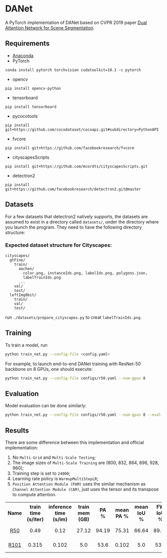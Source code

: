# DANet
A PyTorch implementation of DANet based on CVPR 2019 paper [Dual Attention Network for Scene Segmentation](https://arxiv.org/abs/1809.02983). 

## Requirements
- [Anaconda](https://www.anaconda.com/download/)
- PyTorch
```
conda install pytorch torchvision cudatoolkit=10.1 -c pytorch
```
- opencv
```
pip install opencv-python
```
- tensorboard
```
pip install tensorboard
```
- pycocotools
```
pip install git+https://github.com/cocodataset/cocoapi.git#subdirectory=PythonAPI
```
- fvcore
```
pip install git+https://github.com/facebookresearch/fvcore
```
- cityscapesScripts
```
pip install git+https://github.com/mcordts/cityscapesScripts.git
```
- detectron2
```
pip install git+https://github.com/facebookresearch/detectron2.git@master
```

## Datasets
For a few datasets that detectron2 natively supports, the datasets are assumed to exist in a directory called
`datasets/`, under the directory where you launch the program. They need to have the following directory structure:

### Expected dataset structure for Cityscapes:
```
cityscapes/
  gtFine/
    train/
      aachen/
        color.png, instanceIds.png, labelIds.png, polygons.json,
        labelTrainIds.png
      ...
    val/
    test/
  leftImg8bit/
    train/
    val/
    test/
```
run `./datasets/prepare_cityscapes.py` to creat `labelTrainIds.png`.

## Training
To train a model, run
```bash
python train_net.py --config-file <config.yaml>
```

For example, to launch end-to-end DANet training with ResNet-50 backbone on 8 GPUs, one should execute:
```bash
python train_net.py --config-file configs/r50.yaml --num-gpus 8
```

## Evaluation
Model evaluation can be done similarly:
```bash
python train_net.py --config-file configs/r50.yaml --num-gpus 8 --eval-only MODEL.WEIGHTS checkpoints/model.pth
```

## Results
There are some difference between this implementation and official implementation:
1. No `Multi-Grid` and `Multi-Scale Testing`;
2. The image sizes of `Multi-Scale Training` are (800, 832, 864, 896, 928, 960);
3. Training step is set to `24000`;
4. Learning rate policy is `WarmupMultiStepLR`;
5. `Position Attention Module (PAM)` uses the similar mechanism as `Channel Attention Module (CAM)`, just uses the tensor
and its transpose to compute attention. 

<table>
	<tbody>
		<!-- START TABLE -->
		<!-- TABLE HEADER -->
		<th>Name</th>
		<th>train time (s/iter)</th>
		<th>inference time (s/im)</th>
		<th>train mem (GB)</th>
		<th>PA</br>%</th>
		<th>mean PA %</th>
		<th>mean IoU %</th>
		<th>FW IoU %</th>
		<th>download link</th>
		<!-- TABLE BODY -->
		<!-- ROW: r50 -->
		<tr>
			<td align="center"><a href="configs/r50.yaml">R50</a></td>
			<td align="center">0.49</td>
			<td align="center">0.12</td>
			<td align="center">27.12</td>
			<td align="center">94.19</td>
			<td align="center">75.31</td>
			<td align="center">66.64</td>
			<td align="center">89.54</td>
			<td align="center"><a href="https://pan.baidu.com/s/18wRQbLQyqXA4ISloUGWTSA">model</a>&nbsp;|&nbsp;ga7k</td>
		</tr>
		<!-- ROW: r101 -->
		<tr>
			<td align="center"><a href="configs/r101.yaml">R101</a></td>
			<td align="center">0.315</td>
			<td align="center">0.102</td>
			<td align="center">5.0</td>
			<td align="center">53.6</td>
			<td align="center">0.102</td>
			<td align="center">5.0</td>
			<td align="center">53.6</td>
			<td align="center"><a href="https://pan.baidu.com/s/18wRQbLQyqXA4ISloUGWTSA">model</a>&nbsp;|&nbsp;ga7k</td>
		</tr>
	</tbody>
</table>